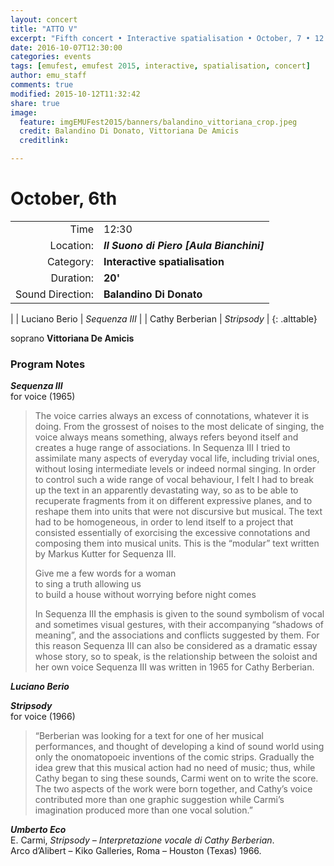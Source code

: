 ```yaml
---
layout: concert
title: "ATTO V"
excerpt: "Fifth concert • Interactive spatialisation • October, 7 • 12:30"
date: 2016-10-07T12:30:00
categories: events
tags: [emufest, emufest 2015, interactive, spatialisation, concert]
author: emu_staff
comments: true
modified: 2015-10-12T11:32:42
share: true
image:
  feature: imgEMUFest2015/banners/balandino_vittoriana_crop.jpeg
  credit: Balandino Di Donato, Vittoriana De Amicis
  creditlink:

---
```


# October, 6th

|  |  |
|------------:|:------------|
| Time | 12:30 |
| Location: | ***Il Suono di Piero [Aula Bianchini]*** |
| Category: | **Interactive spatialisation** |
| Duration: | **20'** |
| Sound Direction: | **Balandino Di Donato** |
|
| Luciano Berio | *Sequenza III* |
| Cathy Berberian | *Stripsody* |
{: .alttable}

soprano **Vittoriana De Amicis**    

### Program Notes

<!-- ***Sequenza III*** (nota dell'autore)     
per voce (1965)

>La voce porta sempre con sé un eccesso di connotazioni. Dal rumore più insolente al canto più squisito, la voce significa sempre qualcosa, rimanda sempre ad altro da sé e crea una gamma molto vasta di associazioni. In Sequenza III ho cercato di assimilare musicalmente molti aspetti della vocalità quotidiana, anche quelli triviali, senza però per questo rinunciare ad alcuni aspetti intermedi ed al canto vero e proprio. Per controllare un insieme così vasto di comportamenti vocali era necessario frantumare il testo e in apparenza devastarlo, per poterne recuperare i frammenti su diversi piani espressivi e ricomporli in unità non più discorsive ma musicali. Era cioè necessario rendere il testo omogeneo e disponibile al progetto che consiste, nelle sue linee essenziali, nell’esorcizzare l’eccesso di connotazioni componendole in un’unità musicale. Ecco il breve testo «modulare» di Markus Kutter per Sequenza III:

>Give me	a few words	for a woman
to sing	a truth allowing us
to build a house	without worrying	before night comes

>In Sequenza III l’enfasi è posta sul simbolismo sonoro di gesti vocali e talvolta visivi, sulle «ombre di significato» che li accompagnano, sulle associazioni e sui conflitti che essi suggeriscono. Per questa ragione Sequenza III può anche essere considerata come un saggio di drammaturgia musicale la cui storia, in un certo senso, è il rapporto fra l’interprete e la sua stessa voce.
Sequenza III è stata scritta nel 1965 per Cathy Berberian.

>**Luciano Berio** -->

***Sequenza III***    
for voice (1965)

>The voice carries always an excess of connotations, whatever it is doing. From the grossest of noises to the most delicate of singing, the voice always means something, always refers beyond itself and creates a huge range of associations. In Sequenza III I tried to assimilate many aspects of everyday vocal life, including trivial ones, without losing intermediate levels or indeed normal singing. In order to control such a wide range of vocal behaviour, I felt I had to break up the text in an apparently devastating way, so as to be able to recuperate fragments from it on different expressive planes, and to reshape them into units that were not discursive but musical. The text had to be homogeneous, in order to lend itself to a project that consisted essentially of exorcising the excessive connotations and composing them into musical units. This is the “modular” text written by Markus Kutter for Sequenza III.
>
>Give me	a few words	for a woman    
to sing	a truth allowing us    
to build a house	without worrying	before night comes    
>
>In Sequenza III the emphasis is given to the sound symbolism of vocal and sometimes visual gestures, with their accompanying “shadows of meaning”, and the associations and conflicts suggested by them. For this reason Sequenza III can also be considered as a dramatic essay whose story, so to speak, is the relationship between the soloist and her own voice
Sequenza III was written in 1965 for Cathy Berberian.
>

***Luciano Berio***

***Stripsody***    
for voice (1966)

>“Berberian was looking for a text for one of her musical performances, and thought of developing a kind of sound world using only the onomatopoeic inventions of the comic strips. Gradually the idea grew that this musical action had no need of music; thus, while Cathy began to sing these sounds, Carmi went on to write the score. The two aspects of the work were born together, and Cathy’s voice contributed more than one graphic suggestion while Carmi’s imagination produced more than one vocal solution.”

***Umberto Eco***    
E. Carmi, *Stripsody – Interpretazione vocale di Cathy Berberian*.    
Arco d’Alibert – Kiko Galleries, Roma – Houston (Texas) 1966.
